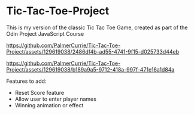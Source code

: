 # Tic-Tac-Toe-Project
This is my version of the classic Tic Tac Toe Game, created as part of the Odin Project JavaScript Course


https://github.com/PalmerCurrie/Tic-Tac-Toe-Project/assets/129619038/2486df4b-ad55-4741-9f15-d025733d44eb

https://github.com/PalmerCurrie/Tic-Tac-Toe-Project/assets/129619038/b189a9a5-9712-418a-997f-471e16a1d84a


Features to add:  
- Reset Score feature 
- Allow user to enter player names  
- Winning animation or effect 
